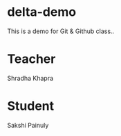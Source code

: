 # delta-demo
This is a demo for Git &amp; Github class..

# Teacher 
Shradha Khapra

# Student
Sakshi Painuly